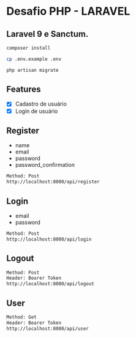 # Desafio PHP - LARAVEL

## Laravel 9 e Sanctum.

```Bash
composer install
```

```bash
cp .env.example .env
```

```bash
php artisan migrate
```

## Features

-   [x] Cadastro de usuário
-   [x] Login de usuário

## Register

-   name
-   email
-   password
-   password_confirmation

```bash
Method: Post
http://localhost:8000/api/register
```

## Login

-   email
-   password

```bash
Method: Post
http://localhost:8000/api/login
```

## Logout

```bash
Method: Post
Header: Bearer Token
http://localhost:8000/api/logout
```

## User

```bash
Method: Get
Header: Bearer Token
http://localhost:8000/api/user
```
